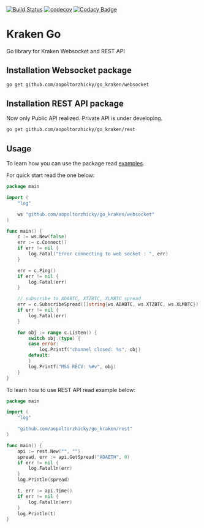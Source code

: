 [![Build Status](https://travis-ci.org/aopoltorzhicky/go_kraken.svg?branch=master)](https://travis-ci.org/aopoltorzhicky/go_kraken)
[![codecov](https://codecov.io/gh/aopoltorzhicky/go_kraken/branch/master/graph/badge.svg)](https://codecov.io/gh/aopoltorzhicky/go_kraken)
[![Codacy Badge](https://api.codacy.com/project/badge/Grade/13668a45df3841b2803cb167beca5032)](https://www.codacy.com/app/aopoltorzhicky/go_kraken?utm_source=github.com&amp;utm_medium=referral&amp;utm_content=aopoltorzhicky/go_kraken&amp;utm_campaign=Badge_Grade)

# Kraken Go
Go library for Kraken Websocket and REST API

## Installation Websocket package

```bash
go get github.com/aopoltorzhicky/go_kraken/websocket
```

## Installation REST API package

Now only Public API realized. Private API is under developing.

```bash
go get github.com/aopoltorzhicky/go_kraken/rest
```

## Usage

To learn how you can use the package read [examples](examples/).

For quick start read the one below:

```go
package main

import (
	"log"

	ws "github.com/aopoltorzhicky/go_kraken/websocket"
)

func main() {
	c := ws.New(false)
	err := c.Connect()
	if err != nil {
		log.Fatal("Error connecting to web socket : ", err)
	}

	err = c.Ping()
	if err != nil {
		log.Fatal(err)
	}

	// subscribe to ADABTC, XTZBTC, XLMBTC spread
	err = c.SubscribeSpread([]string{ws.ADABTC, ws.XTZBTC, ws.XLMBTC})
	if err != nil {
		log.Fatal(err)
	}

	for obj := range c.Listen() {
		switch obj.(type) {
		case error:
			log.Printf("channel closed: %s", obj)
		default:
		}
		log.Printf("MSG RECV: %#v", obj)
	}
}

```

To learn how to use REST API read example below:

```go
package main

import (
	"log"

	"github.com/aopoltorzhicky/go_kraken/rest"
)

func main() {
	api := rest.New("", "")
	spread, err := api.GetSpread("ADAETH", 0)
	if err != nil {
		log.Fatalln(err)
	}
	log.Println(spread)

	t, err := api.Time()
	if err != nil {
		log.Fatalln(err)
	}
	log.Println(t)
}

```


